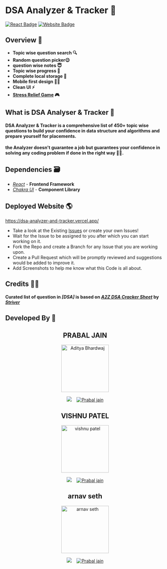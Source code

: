 # DSA Analyzer & Tracker 🚀

[![React Badge](http://img.shields.io/badge/Powered%20By-React-blue?style=for-the-badge&logo=react)](https://reactjs.org/)
[![Website Badge](https://img.shields.io/badge/Visit-Now-green?style=for-the-badge&logo=vercel)](https://a2zdsa.pages.dev/)

## Overview 👀


- **Topic wise question search 🔍**
- **Random question picker😉**
- **question wise notes 😇**
- **Topic wise progress 🧐**
- **Complete local storage 📂**
- **Mobile first design ✌🏻**
- **Clean UI ⚡**
- **[Stress Relief Game] 🎮**

## What is DSA Analyser & Tracker 🤔

#### DSA  Analyzer & Tracker is a comprehensive list of 450+ topic wise questions to build your confidence in data structure and algorithms and prepare yourself for placements.

#### the Analyzer doesn't guarantee a job but guarantees your confidence in solving any coding problem if done in the right way 👍🏻.

## Dependencies 🗃

- _[React]_ - **Frontend Framework**
- _[Chakra UI]_ - **Component Library**

## Deployed Website 🌎
https://dsa-analyzer-and-tracker.vercel.app/
- Take a look at the Existing [Issues](https://github.com/aditya-190/a2zdsa/issues) or create your
  own Issues!
- Wait for the Issue to be assigned to you after which you can start working on it.
- Fork the Repo and create a Branch for any Issue that you are working upon.
- Create a Pull Request which will be promptly reviewed and suggestions would be added to improve it.
- Add Screenshots to help me know what this Code is all about.

## Credits 🙏🏻

#### Curated list of question in _[DSA]_ is based on _[A2Z DSA Cracker Sheet]_ by _[Striver]_

## Developed By 👦

<h2 align="center">PRABAL JAIN</h2>
<p align="center">
  <a href="https://github.com/kulprb"><img src="https://media.licdn.com/dms/image/D5603AQEQ11B4MSAm6Q/profile-displayphoto-shrink_100_100/0/1683020533177?e=1718841600&v=beta&t=MNPI8ITi9XXjcHMhvRurP1jqpPtDRg1WVncObHYdHhM" width=150px height=150px  alt="Aditya Bhardwaj"/></a> 

<p align="center">
  <a target="_blank" href="https://www.linkedin.com/feed/?doFeedRefresh=true&nis=true&lipi=urn%3Ali%3Apage%3Ad_flagship3_feed%3BF%2BvvcwmLTdOP92jgNtRPRw%3D%3D"><img src="https://media.licdn.com/dms/image/D5603AQEQ11B4MSAm6Q/profile-displayphoto-shrink_100_100/0/1683020533177?e=1718841600&v=beta&t=MNPI8ITi9XXjcHMhvRurP1jqpPtDRg1WVncObHYdHhM alt="prabal jain"/></a>&nbsp;&nbsp;&nbsp;
  <a href="mailto:10prabal@gmail.com?subject=Hello%20Aditya,%20From%20Github"><img src="https://img.shields.io/badge/gmail-%23D14836.svg?&style=for-the-badge&logo=gmail&logoColor=white"  alt="Prabal jain"/></a>
</p>
<h2 align="center">VISHNU PATEL</h2>
<p align="center">
  <a href="https://github.com/kulprb"><img src="https://media.licdn.com/dms/image/D4D03AQHZ84HmU45oDg/profile-displayphoto-shrink_200_200/0/1686720950291?e=2147483647&v=beta&t=kobdcW4fMsIUBbNMb5-i61ZUvhBQFdC0HHgshT_vjlA" width=150px height=150px  alt="vishnu patel"/></a> 

<p align="center">
  <a target="_blank" href=" https://www.linkedin.com/in/vishnu-patel-535961205?utm_source=share&utm_campaign=share_via&utm_content=profile&utm_medium=android_app"><img src="https://media.licdn.com/dms/image/D5603AQEQ11B4MSAm6Q/profile-displayphoto-shrink_100_100/0/1683020533177?e=1718841600&v=beta&t=MNPI8ITi9XXjcHMhvRurP1jqpPtDRg1WVncObHYdHhM alt="prabal jain"/></a>&nbsp;&nbsp;&nbsp;
  <a href="mailto:10prabal@gmail.com?subject=Hello%20Aditya,%20From%20Github"><img src="https://img.shields.io/badge/gmail-%23D14836.svg?&style=for-the-badge&logo=gmail&logoColor=white"  alt="Prabal jain"/></a>
</p><h2 align="center">arnav seth</h2>
<p align="center">
  <a href="https://github.com/kulprb"><img src="https://media.licdn.com/dms/image/D5603AQGo6Tr_d3pQzw/profile-displayphoto-shrink_200_200/0/1714107345036?e=1719446400&v=beta&t=y08SiabHsNV5i3wq_1if_y-MA-bc2fvr3p6jt2xRZlM" width=150px height=150px  alt="arnav seth"/></a> 

<p align="center">
  <a target="_blank" href="https://www.linkedin.com/feed/?doFeedRefresh=true&nis=true&lipi=urn%3Ali%3Apage%3Ad_flagship3_feed%3BF%2BvvcwmLTdOP92jgNtRPRw%3D%3D"><img src="https://media.licdn.com/dms/image/D5603AQEQ11B4MSAm6Q/profile-displayphoto-shrink_100_100/0/1683020533177?e=1718841600&v=beta&t=MNPI8ITi9XXjcHMhvRurP1jqpPtDRg1WVncObHYdHhM alt="prabal jain"/></a>&nbsp;&nbsp;&nbsp;
  <a href="mailto:10prabal@gmail.com?subject=Hello%20Aditya,%20From%20Github"><img src="https://img.shields.io/badge/gmail-%23D14836.svg?&style=for-the-badge&logo=gmail&logoColor=white"  alt="Prabal jain"/></a>
</p>

[striver]: https://in.linkedin.com/in/rajarvp
[a2z dsa cracker sheet]: https://takeuforward.org/strivers-a2z-dsa-course/strivers-a2z-dsa-course-sheet-2/
[Stress Relief Game]: https://a2zdsa.pages.dev/play
[react]: https://reactjs.org/
[chakra ui]: https://chakra-ui.com/
[450]: https://450dsa.com/
